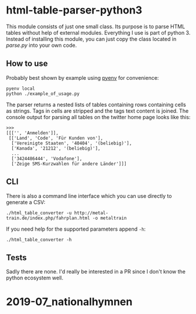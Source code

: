 # html-table-parser-python3

This module consists of just one small class. Its purpose is to parse HTML
tables without help of external modules. Everything I use is part of python 3.
Instead of installing this module, you can just copy the class located in
*parse.py* into your own code.

## How to use

Probably best shown by example using [pyenv](https://github.com/pyenv/pyenv)
for convenience:

    pyenv local
    python ./example_of_usage.py

The parser returns a nested lists of tables containing rows containing cells
as strings. Tags in cells are stripped and the tags text content is joined.
The console output for parsing all tables on the twitter home page looks
like this:

```
>>> 
[[['', 'Anmelden']],
 [['Land', 'Code', 'Für Kunden von'],
  ['Vereinigte Staaten', '40404', '(beliebig)'],
  ['Kanada', '21212', '(beliebig)'],
  ...
  ['3424486444', 'Vodafone'],
  ['Zeige SMS-Kurzwahlen für andere Länder']]]
```

## CLI

There is also a command line interface which you can use directly to
generate a CSV:

    ./html_table_converter -u http://metal-train.de/index.php/fahrplan.html -o metaltrain

If you need help for the supported parameters append `-h`:

    ./html_table_converter -h

## Tests

Sadly there are none. I'd really be interested in a PR since I don't know
the python ecosystem well.

# 2019-07_nationalhymnen
